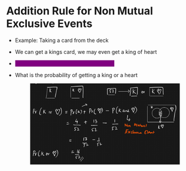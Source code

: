 # Addition Rule for Non Mutual Exclusive Events

* Example: Taking a card from the deck
* We can get a kings card, we may even get a king of heart
* <mark style="color:purple;background-color:purple;">**Two events can occur at the same time**</mark>
*   What is the probability of getting a king or a heart

    <figure><img src="../../.gitbook/assets/image (3) (1) (1).png" alt=""><figcaption></figcaption></figure>
